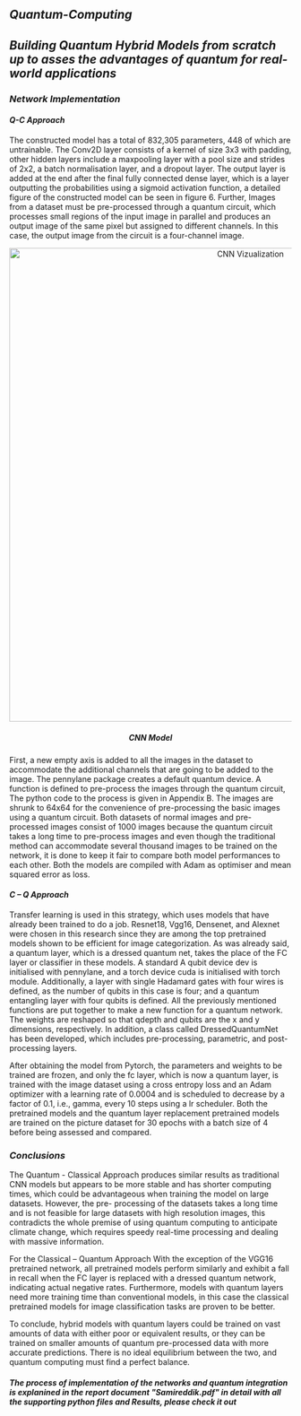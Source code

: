 ## ***Quantum-Computing***
## ***Building Quantum Hybrid Models from scratch up to asses the advantages of quantum for real-world applications***

### ***Network Implementation***

#### ***Q-C Approach***

The constructed model has a total of 832,305 parameters, 448 of which are untrainable. The Conv2D layer consists of a kernel of size 3x3 with padding, other hidden layers include a maxpooling layer with a pool size and strides of 2x2, a batch normalisation layer, and a dropout layer. The output layer is added at the end after the final fully connected dense layer, which is a layer outputting the probabilities using a sigmoid activation function, a detailed figure of the constructed model can be seen in figure 6. Further, Images from a dataset must be pre-processed through a quantum circuit, which processes small regions of the input image in parallel and produces an output image of the same pixel but assigned to different channels. In this case, the output image from the circuit is a four-channel image.

<p align="center">
<img width="845" alt="CNN Vizualization" src="https://user-images.githubusercontent.com/66077662/193477135-194a9937-b705-4455-8deb-eeaf9c500837.png">
</p>
<h5 align="center">CNN Model</h5>

First, a new empty axis is added to all the images in the dataset to accommodate the additional channels that are going to be added to the image. The pennylane package creates a default quantum device. A function is defined to pre-process the images through the quantum circuit, The python code to the process is given in Appendix B. The images are shrunk to 64x64 for the convenience of pre-processing the basic images using a quantum circuit. Both datasets of normal images and pre- processed images consist of 1000 images because the quantum circuit takes a long time to pre-process images and even though the traditional method can accommodate several thousand images to be trained on the network, it is done to keep it fair to compare both model performances to each other. Both the models are compiled with Adam as optimiser and mean squared error as loss.

#### ***C – Q Approach***

Transfer learning is used in this strategy, which uses models that have already been trained to do a job. Resnet18, Vgg16, Densenet, and Alexnet were chosen in this research since they are among the top pretrained models shown to be efficient for image categorization. As was already said, a quantum layer, which is a dressed quantum net, takes the place of the FC layer or classifier in these models. A standard A qubit device dev is initialised with pennylane, and a torch device cuda is initialised with torch module. Additionally, a layer with single Hadamard gates with four wires is defined, as the number of qubits in this case is four; and a quantum entangling layer with four qubits is defined. All the previously mentioned functions are put together to make a new function for a quantum network. The weights are reshaped so that qdepth and qubits are the x and y dimensions, respectively. In addition, a class called DressedQuantumNet has been developed, which includes pre-processing, parametric, and post-processing layers.


After obtaining the model from Pytorch, the parameters and weights to be trained are frozen, and only the fc layer, which is now a quantum layer, is trained with the image dataset using a cross entropy loss and an Adam optimizer with a learning rate of 0.0004 and is scheduled to decrease by a factor of 0.1, i.e., gamma, every 10 steps using a lr scheduler. Both the pretrained models and the quantum layer replacement pretrained models are trained on the picture dataset for 30 epochs with a batch size of 4 before being assessed and compared.

### ***Conclusions***

The Quantum - Classical Approach produces similar results as traditional CNN models but appears to be more stable and has shorter computing times, which could be advantageous when training the model on large datasets. However, the pre- processing of the datasets takes a long time and is not feasible for large datasets with high resolution images, this contradicts the whole premise of using quantum computing to anticipate climate change, which requires speedy real-time processing and dealing with massive information.

For the Classical – Quantum Approach With the exception of the VGG16 pretrained network, all pretrained models perform similarly and exhibit a fall in recall when the FC layer is replaced with a dressed quantum network, indicating actual negative rates. Furthermore, models with quantum layers need more training time than conventional models, in this case the classical pretrained models for image classification tasks are proven to be better.

To conclude, hybrid models with quantum layers could be trained on vast amounts of data with either poor or equivalent results, or they can be trained on smaller amounts of quantum pre-processed data with more accurate predictions. There is no ideal equilibrium between the two, and quantum computing must find a perfect balance.

#### ***The process of implementation of the networks and quantum integration is explanined in the report document **"Samireddik.pdf"** in detail with all the supporting python files and Results, please check it out***
